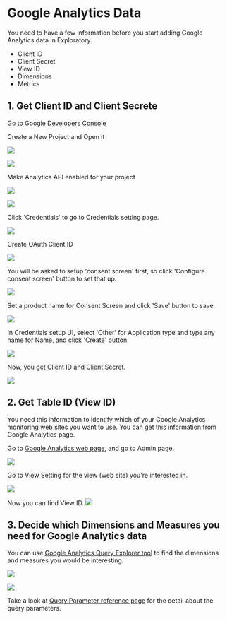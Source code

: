 # Google Analytics Data

You need to have a few information before you start adding Google Analytics data in Exploratory.

- Client ID
- Client Secret
- View ID
- Dimensions
- Metrics 


## 1. Get Client ID and Client Secrete

Go to [Google Developers Console](https://console.developers.google.com/project)

Create a New Project and Open it

![](images/google-analytics-api-setting.png)

![](images/google-analytics-api-setting2.png)

Make Analytics API enabled for your project

![](images/google-analytics-api-setting3.png)

![](images/google-analytics-api-setting4.png)

Click 'Credentials' to go to Credentials setting page.

![](images/google-analytics-api-setting5.png)

Create OAuth Client ID

![](images/google-analytics-api-setting6.png)

You will be asked to setup 'consent screen' first, so click 'Configure consent screen' button to set that up.

![](images/google-analytics-api-setting7.png)

Set a product name for Consent Screen and click 'Save' button to save.

![](images/google-analytics-api-setting7_1.png)

 In Credentials setup UI, select 'Other' for Application type and type any name for Name, and click 'Create' button

![](images/google-analytics-api-setting7_2.png)

Now, you get Client ID and Client Secret.

![](images/google-analytics-api-setting8.png)

## 2. Get Table ID (View ID)

You need this information to identify which of your Google Analytics monitoring web sites you want to use. You can get this information from Google Analytics page.

Go to [Google Analytics web page](https://analytics.google.com), and go to Admin page.

![](images/google-analytics-tableid2.png)

Go to View Setting for the view (web site) you're interested in.

![](images/google-analytics-tableid3.png)

Now you can find View ID.
![](images/google-analytics-tableid4.png)



## 3. Decide which Dimensions and Measures you need for Google Analytics data

You can use [Google Analytics Query Explorer tool](https://ga-dev-tools.appspot.com/query-explorer/) to find the dimensions and measures you would be interesting.


![](images/google-query-explorer.png)

![](images/google-query-explorer2.png)

Take a look at [Query Parameter reference page](https://developers.google.com/analytics/devguides/reporting/core/v3/reference) for the detail about the query parameters.

